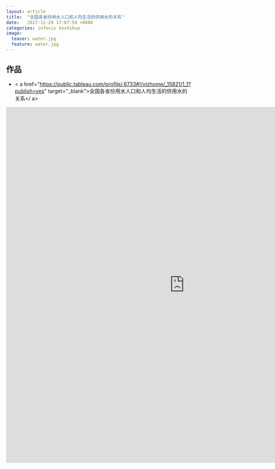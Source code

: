 ```yaml
---
layout: article
title:  "全国各省份用水人口和人均生活的供用水的关系"
date:   2017-12-29 17:07:50 +0800
categories: infovis keshihua
image:
  teaser: water.jpg
  feature: water.jpg
---
```


## 作品

- < a href="https://public.tableau.com/profile/.6733#!/vizhome/_15821/1_1?publish=yes" target="_blank">全国各省份用水人口和人均生活的供用水的关系</ a>

<iframe src="https://public.tableau.com/profile/.6733#!/vizhome/_15821/1_1?publish=yes"?:embed=y&:display_count=yes&publish=yes/Dashboard1?:showVizHome=no&:embed=truehttps://public.tableau.com/shared/DJPSG6CX9?:display_count=yes" width="970px" height="970px" frameborder="0"></iframe>
